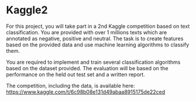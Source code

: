 # Kaggle2
For this project, you will take part in a 2nd Kaggle competition based on text classification.
You are provided with over 1 millions texts which are annotated as negative, positive and neutral. The task is to create features based on the provided data and use machine learning algorithms to classify them.

You are required to implement and train several classification algorithms based on the dataset provided. The evaluation will be based on the performance on the held out test set and a written report.

The competition, including the data, is available here: https://www.kaggle.com/t/6c98b08e131d49abaa8915175de22ced
